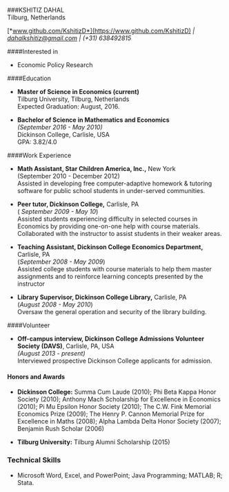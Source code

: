 ###KSHITIZ DAHAL  
Tilburg, Netherlands  
 
[*www.github.com/KshitizD*](https://www.github.com/KshitizD) *|* [*dahalkshitiz@gmail.com*](https://www.gmail.com) *|* *(+31) 638492815*


####Interested in
* Economic Policy Research    

####Education
* **Master of Science in Economics (current)**  
  Tilburg University, Tilburg, Netherlands  
  Expected Graduation: August, 2016.  
  
* **Bachelor of Science in Mathematics and Economics**  
 *(September 2016 - May 2010)*  
  Dickinson College, Carlisle, USA  
  GPA: 3.82/4.0

####Work Experience
* **Math Assistant, Star Children America, Inc.,** New York   
 (September 2010 - December 2012)    
 Assisted in developing free computer-adaptive homework & tutoring software for public school students in under-served communities.

* **Peer tutor, Dickinson College,** Carlisle, PA  
  ( *September 2009 - May 10*)   
  Assisted students experiencing difficulty in selected courses in Economics by providing one-on-one help with course materials.  
  Collaborated with the instructor to assist students in their weaker areas.   
  
* **Teaching Assistant, Dickinson College Economics Department,** Carlisle, PA   
  (*September 2008 - May 2009*)  
  Assisted college students with course materials to help them master assignments and to reinforce learning concepts presented by the instructor

* **Library Supervisor, Dickinson College Library,** Carlisle, PA  
  (*August 2008 - May 2010*)  
  Oversaw the general operation and security of the library building.

####Volunteer
* **Off-campus interview, Dickinson College Admissions Volunteer Society (DAVS)**, Carlisle, PA, USA  
*(August 2013 - present)*  
Interviewed prospective Dickinson College applicants for admission.

#### Honors and Awards
* **Dickinson College:** Summa Cum Laude (2010); Phi Beta Kappa Honor Society (2010); Anthony Mach Scholarship for Excellence in Economics (2010); Pi Mu Epsilon Honor Society (2010); The C.W. Fink Memorial Economics Prize (2009); The Henry P. Cannon Memorial Prize for Excellence in Maths (2008); Alpha Lambda Delta Honor Society (2007); Benjamin Rush Scholar (2006)  
  
* **Tilburg University:** Tilburg Alumni Scholarship (2015)

### Technical Skills
* Microsoft Word, Excel, and PowerPoint; Java Programming; MATLAB; R; Stata.

                                   

 




  




 
  

 

